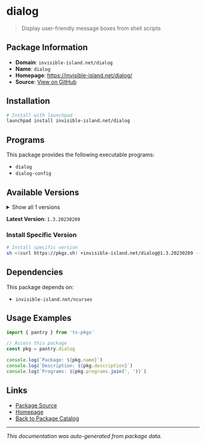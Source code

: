 # dialog

> Display user-friendly message boxes from shell scripts

## Package Information

- **Domain**: `invisible-island.net/dialog`
- **Name**: `dialog`
- **Homepage**: https://invisible-island.net/dialog/
- **Source**: [View on GitHub](https://github.com/pkgxdev/pantry/tree/main/projects/invisible-island.net/dialog/package.yml)

## Installation

```bash
# Install with launchpad
launchpad install invisible-island.net/dialog
```

## Programs

This package provides the following executable programs:

- `dialog`
- `dialog-config`

## Available Versions

<details>
<summary>Show all 1 versions</summary>

- `1.3.20230209`

</details>

**Latest Version**: `1.3.20230209`

### Install Specific Version

```bash
# Install specific version
sh <(curl https://pkgx.sh) +invisible-island.net/dialog@1.3.20230209 -- $SHELL -i
```

## Dependencies

This package depends on:

- `invisible-island.net/ncurses`

## Usage Examples

```typescript
import { pantry } from 'ts-pkgx'

// Access this package
const pkg = pantry.dialog

console.log(`Package: ${pkg.name}`)
console.log(`Description: ${pkg.description}`)
console.log(`Programs: ${pkg.programs.join(', ')}`)
```

## Links

- [Package Source](https://github.com/pkgxdev/pantry/tree/main/projects/invisible-island.net/dialog/package.yml)
- [Homepage](https://invisible-island.net/dialog/)
- [Back to Package Catalog](../../../package-catalog.md)

---

*This documentation was auto-generated from package data.*
